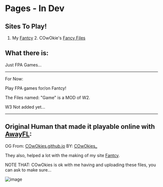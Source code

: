 # Pages - In Dev

## Sites To Play!

1. My [Fantcy](https://sites.google.com/view/fancyexplore/shop/portal-player) 2. COwOkie's [Fancy Files](https://sites.google.com/view/fancy-files/play-online)  

What there is:
----
Just FPA Games...

----

For Now:

Play FPA games for/on Fantcy!

The Files named: "Game" is a MOD of W2.

W3 Not added yet...

----

## Original Human that made it playable online with [AwayFL](https://github.com/awayfl):

OG From: [COwOkies.github.io](https://github.com/COwOkies/COwOkies.github.io)
BY: [COwOkies_](https://github.com/COwOkies)

They also, helped a lot with the making of my site [Fantcy](https://sites.google.com/view/fancyexplore/shop/portal-player).

NOTE THAT: COwOkies is ok with me having and uploading these files, you can ask to make sure...

![image](https://user-images.githubusercontent.com/88599122/215079883-5c9c9644-0274-44da-b0dd-afebe066cc9d.png)
